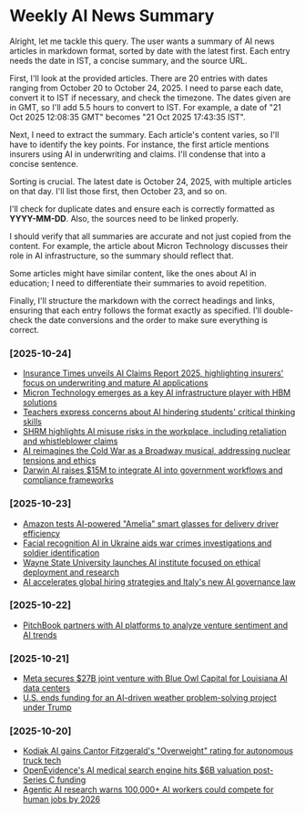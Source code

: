 # Weekly AI News Summary

<think>
Alright, let me tackle this query. The user wants a summary of AI news articles in markdown format, sorted by date with the latest first. Each entry needs the date in IST, a concise summary, and the source URL. 

First, I'll look at the provided articles. There are 20 entries with dates ranging from October 20 to October 24, 2025. I need to parse each date, convert it to IST if necessary, and check the timezone. The dates given are in GMT, so I'll add 5.5 hours to convert to IST. For example, a date of "21 Oct 2025 12:08:35 GMT" becomes "21 Oct 2025 17:43:35 IST". 

Next, I need to extract the summary. Each article's content varies, so I'll have to identify the key points. For instance, the first article mentions insurers using AI in underwriting and claims. I'll condense that into a concise sentence. 

Sorting is crucial. The latest date is October 24, 2025, with multiple articles on that day. I'll list those first, then October 23, and so on. 

I'll check for duplicate dates and ensure each is correctly formatted as **YYYY-MM-DD**. Also, the sources need to be linked properly. 

I should verify that all summaries are accurate and not just copied from the content. For example, the article about Micron Technology discusses their role in AI infrastructure, so the summary should reflect that. 

Some articles might have similar content, like the ones about AI in education; I need to differentiate their summaries to avoid repetition. 

Finally, I'll structure the markdown with the correct headings and links, ensuring that each entry follows the format exactly as specified. I'll double-check the date conversions and the order to make sure everything is correct.
</think>

### [2025-10-24]
- [Insurance Times unveils AI Claims Report 2025, highlighting insurers' focus on underwriting and mature AI applications](https://www.insurancetimes.co.uk/news/insurers-setting-sights-on-ai-in-underwriting/1456694.article)
- [Micron Technology emerges as a key AI infrastructure player with HBM solutions](https://247wallst.com/investing/2025/10/24/up-145-in-2025-this-ai-infrastructure-stock-is-still-deeply-discounted/)
- [Teachers express concerns about AI hindering students' critical thinking skills](https://www.edweek.org/technology/teachers-worry-ai-will-impede-students-critical-thinking-skills-many-teens-arent-so-sure/2025/10)
- [SHRM highlights AI misuse risks in the workplace, including retaliation and whistleblower claims](https://www.shrm.org/topics-tools/employment-law-compliance/reduce-organizations-legal-risk-through-workforce-planning)
- [AI reimagines the Cold War as a Broadway musical, addressing nuclear tensions and ethics](https://www.thedrum.com/news/2025/10/24/what-happens-when-ai-rewrites-the-cold-war-broadway-musical)
- [Darwin AI raises $15M to integrate AI into government workflows and compliance frameworks](https://www.govtech.com/biz/darwin-ai-raises-15m-as-market-eyes-possible-bubble)

### [2025-10-23]
- [Amazon tests AI-powered "Amelia" smart glasses for delivery driver efficiency](https://www.bbc.com/news/articles/c0rpzrrgqvlo)
- [Facial recognition AI in Ukraine aids war crimes investigations and soldier identification](https://www.military.com/daily-news/investigations-and-features/2025/10/22/how-ai-cracked-84-year-wwii-mystery-and-what-it-means-future-warfare.html)
- [Wayne State University launches AI institute focused on ethical deployment and research](https://www.govtech.com/education/higher-ed/wayne-state-to-launch-institute-for-ai-and-data-science)
- [AI accelerates global hiring strategies and Italy's new AI governance law](https://www.shrm.org/mena/topics-tools/employment-law-compliance/accelerate-global-hiring-strategic-tips-hr-success)

### [2025-10-22]
- [PitchBook partners with AI platforms to analyze venture sentiment and AI trends](https://www.businesswire.com/news/home/20251022599063/en/PitchBook-Returns-to-Web-Summit-to-Showcase-Investor-Insights-and-Leadership-Presence)

### [2025-10-21]
- [Meta secures $27B joint venture with Blue Owl Capital for Louisiana AI data centers](https://www.reuters.com/technology/meta-forms-joint-venture-with-blue-owl-capital-louisiana-data-center-2025-10-21/)
- [U.S. ends funding for an AI-driven weather problem-solving project under Trump](https://www.npr.org/2025/10/21/nx-s1-5577879/the-federal-government-ends-funding-for-an-ambitious-ai-project)

### [2025-10-20]
- [Kodiak AI gains Cantor Fitzgerald's "Overweight" rating for autonomous truck tech](https://www.tipranks.com/news/the-fly/cantor-starts-kodiak-ai-with-overweight-on-self-driving-bullishness-thefly)
- [OpenEvidence's AI medical search engine hits $6B valuation post-Series C funding](https://www.fiercehealthcare.com/ai-and-machine-learning/hlth25-3-months-after-series-b-round-openevidence-raises-lands-200m)
- [Agentic AI research warns 100,000+ AI workers could compete for human jobs by 2026](https://www.ladbible.com/news/technology/artificial-intelligence-ai-jobs-most-at-risk-531875-20251020)